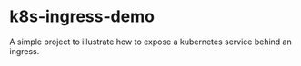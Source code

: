 # k8s-ingress-demo
A simple project to illustrate how to expose a kubernetes service behind an ingress.
